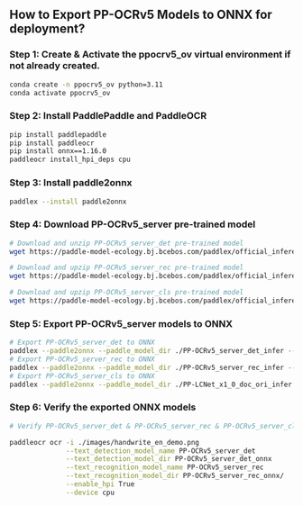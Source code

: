 ## How to Export PP-OCRv5 Models to ONNX for deployment?

### Step 1: Create & Activate the ppocrv5_ov virtual environment if not already created.
```bash
conda create -n ppocrv5_ov python=3.11
conda activate ppocrv5_ov

```

### Step 2: Install PaddlePaddle and PaddleOCR
```bash
pip install paddlepaddle
pip install paddleocr
pip install onnx==1.16.0
paddleocr install_hpi_deps cpu
```

### Step 3: Install paddle2onnx
```bash
paddlex --install paddle2onnx
```

### Step 4: Download PP-OCRv5_server pre-trained model
```bash
# Download and unzip PP-OCRv5_server_det pre-trained model
wget https://paddle-model-ecology.bj.bcebos.com/paddlex/official_inference_model/paddle3.0.0/PP-OCRv5_server_det_infer.tar && tar -xvf PP-OCRv5_server_det_infer.tar

# Download and upzip PP-OCRv5_server_rec pre-trained model
wget https://paddle-model-ecology.bj.bcebos.com/paddlex/official_inference_model/paddle3.0.0/PP-OCRv5_server_rec_infer.tar && tar -xvf PP-OCRv5_server_rec_infer.tar

# Download and upzip PP-OCRv5_server_cls pre-trained model
wget https://paddle-model-ecology.bj.bcebos.com/paddlex/official_inference_model/paddle3.0.0/PP-LCNet_x1_0_doc_ori_infer.tar && tar -xvf PP-LCNet_x1_0_doc_ori_infer.tar

```

### Step 5: Export PP-OCRv5_server models to ONNX
```bash
# Export PP-OCRv5_server_det to ONNX
paddlex --paddle2onnx --paddle_model_dir ./PP-OCRv5_server_det_infer --onnx_model_dir ./PP-OCRv5_server_det_onnx
# Export PP-OCRv5_server_rec to ONNX
paddlex --paddle2onnx --paddle_model_dir ./PP-OCRv5_server_rec_infer --onnx_model_dir ./PP-OCRv5_server_rec_onnx
# Export PP-OCRv5_server_cls to ONNX
paddlex --paddle2onnx --paddle_model_dir ./PP-LCNet_x1_0_doc_ori_infer --onnx_model_dir ./PP-OCRv5_server_cls_onnx

```

### Step 6: Verify the exported ONNX models
```bash
# Verify PP-OCRv5_server_det & PP-OCRv5_server_rec & PP-OCRv5_server_cls ONNX model

paddleocr ocr -i ./images/handwrite_en_demo.png                        \
              --text_detection_model_name PP-OCRv5_server_det          \
              --text_detection_model_dir PP-OCRv5_server_det_onnx      \
              --text_recognition_model_name PP-OCRv5_server_rec        \
              --text_recognition_model_dir PP-OCRv5_server_rec_onnx/   \
              --enable_hpi True                                        \
              --device cpu

```










































































































